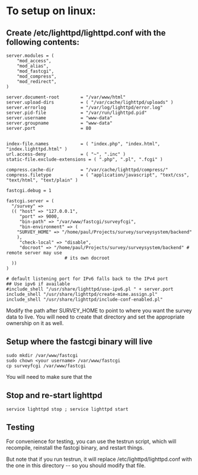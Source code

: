 # To setup on linux:


## Create /etc/lighttpd/lighttpd.conf  with the following contents:

```
server.modules = (
	"mod_access",
	"mod_alias",
	"mod_fastcgi",
	"mod_compress",
 	"mod_redirect",
)

server.document-root        = "/var/www/html"
server.upload-dirs          = ( "/var/cache/lighttpd/uploads" )
server.errorlog             = "/var/log/lighttpd/error.log"
server.pid-file             = "/var/run/lighttpd.pid"
server.username             = "www-data"
server.groupname            = "www-data"
server.port                 = 80


index-file.names            = ( "index.php", "index.html", "index.lighttpd.html" )
url.access-deny             = ( "~", ".inc" )
static-file.exclude-extensions = ( ".php", ".pl", ".fcgi" )

compress.cache-dir          = "/var/cache/lighttpd/compress/"
compress.filetype           = ( "application/javascript", "text/css", "text/html", "text/plain" )

fastcgi.debug = 1

fastcgi.server = (
  "/survey" =>
  (( "host" => "127.0.0.1",
     "port" => 9000,
     "bin-path" => "/var/www/fastcgi/surveyfcgi",
     "bin-environment" => (
	"SURVEY_HOME" => "/home/paul/Projects/survey/surveysystem/backend"
	),
     "check-local" => "disable",
     "docroot" => "/home/paul/Projects/survey/surveysystem/backend" # remote server may use 
                      # its own docroot
  ))
)

# default listening port for IPv6 falls back to the IPv4 port
## Use ipv6 if available
#include_shell "/usr/share/lighttpd/use-ipv6.pl " + server.port
include_shell "/usr/share/lighttpd/create-mime.assign.pl"
include_shell "/usr/share/lighttpd/include-conf-enabled.pl"
```

Modify the path after SURVEY_HOME to point to where you want the survey
data to live. You will need to create that directory and set the appropriate
ownership on it as well.


## Setup where the fastcgi binary will live

```
sudo mkdir /var/www/fastcgi
sudo chown <your username> /var/www/fastcgi
cp surveyfcgi /var/www/fastcgi
```

You will need to make sure that the 

## Stop and re-start lighttpd

```
service lighttpd stop ; service lighttpd start
```

## Testing

For convenience for testing, you can use the testrun script, which will recompile,
reinstall the fastcgi binary, and restart things.

But note that if you run testrun, it will replace /etc/lighttpd/lighttpd.conf with the
one in this directory -- so you should modify that file.
